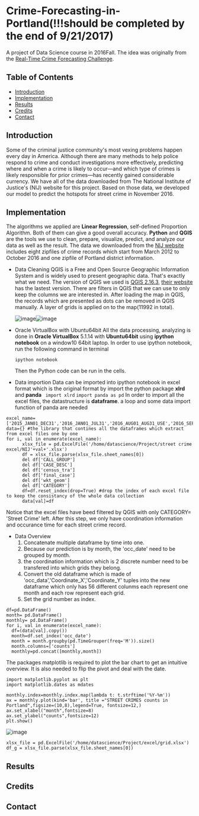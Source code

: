 # Crime-Forecasting-in-Portland(!!!should be completed by the end of 9/21/2017)
A project of Data Science course in 2016Fall. The idea was originally from the [Real-Time Crime Forecasting Challenge](https://nij.gov/funding/Pages/fy16-crime-forecasting-challenge.aspx).
## Table of Contents
* [Introduction](#intro)
* [Implementation](#implem)
* [Results](#result)
* [Credits](#credits)
* [Contact](#contact)
## <a name="intro">Introduction</a>
Some of the criminal justice community's most vexing problems happen every day in
America. Although there are many methods to help police respond to crime and conduct
investigations more effectively, predicting where and when a crime is likely to occur—and
which type of crimes is likely responsible for prior crimes—has recently gained considerable
currency.
We have all of the data downloaded from The National Institute of Justice's (NIJ) website for
this project. Based on those data, we developed our model to predict the hotspots for street
crime in November 2016.
## <a name="implem">Implementation</a>
The algorithms we applied are **Linear Regression**, self-defined Proportion Algorithm. Both of
them can give a good overall accuracy. **Python** and **QGIS** are the tools we use to clean, prepare, visualize, predict, and analyze our data as well as the result. The data we downloaded from the [NIJ website](https://nij.gov/funding/Pages/fy16-crime-forecasting-challenge-document.aspx#data) includes eight zipfiles of crime records which start from March 2012 to October 2016 and one zipfile of Portland district information.

* Data Cleaning
  QGIS is a Free and Open Source Geographic Information System and is widely used to present geographic data. That's exactly what we need.  The version of QGIS we used is [QGIS 2.16.3](https://mega.nz/#!93ZH0JLC!yRSVekUVllTlCnNP8F2yB4RibjHLRxKW2LfBpUaR0GI), [their website](http://www.qgis.org/en/site/) has the lastest version. There are filters in QGIS that we can use to only keep the columns we are interested in. After loading the map in QGIS, the records which are presented as dots can be removed in QGIS manually. A layer of grids is applied on to the map(11992 in total).
  
  ![image](https://user-images.githubusercontent.com/31550461/30728104-e2518cea-9f12-11e7-9113-01262b0bc550.png)![image](https://user-images.githubusercontent.com/31550461/30729360-2d213276-9f1c-11e7-92dc-e55eb82c473d.png)
  
* Oracle VirtualBox with Ubuntu64bit
  All the data processing, analyzing is done in **Oracle VirtualBox** 5.1.14 with **Ubuntu64bit** using **ipython notebook** on a window10 64bit laptop.
  In order to use ipython notebook, run the following command in terminal
  
  ` ipython notebook `
  
  Then the Python code can be run in the cells.
  
* Data importion
  Data can be imported into ipython notebook in excel format which is the original format by import the python package **xlrd** and **panda**
  ` import xlrd` `import panda as pd` In order to import all the excel files, the datastructure is **dataframe**. a loop and some data import function of panda are needed
```
excel_name=['2015_JAN01_DEC31','2016_JAN01_JUL31','2016_AUG01_AUG31_USE','2016_SEP01_SEP30','2016_OCT01_OCT31']
data={} #the library that contines all the dataframes which extract from excel files one by one
for i, val in enumerate(excel_name):
      xlsx_file = pd.ExcelFile('/home/datascience/Project/street crime excel/NIJ'+val+'.xlsx')
      df = xlsx_file.parse(xlsx_file.sheet_names[0])  
      del df['CALL_GROUP']
      del df['CASE_DESC']
      del df['census_tra']
      del df['final_case']
      del df['wkt_geom']  
      del df['CATEGORY']
      df=df.reset_index(drop=True) #drop the index of each excel file to keep the consistancy of the whole data collection
      data[val]=df
```
  Notice that the excel files have beed filtered by QGIS with only CATEGORY= 'Street Crime' left. After this step, we only have coordination information and occurance time for each street crime record.
  
* Data Overview  
  1. Concatenate multiple dataframe by time into one.
  2. Because our prediction is by month, the 'occ_date' need to be grouped by month. 
  3. the coordination information which is 2 discrete number need to be transfered into which grids they belong.
  4. Convert the old dataframe which is made of 'occ_data','Coordinate_X','Coordinate_Y' tuples into the new dataframe which only has 56 different colunms each represent one month and each row represent each grid.
  5. Set the grid number as index.
```
df=pd.DataFrame()
month= pd.DataFrame()
monthly= pd.DataFrame()
for i, val in enumerate(excel_name):  
  df=(data[val].copy())
  month=df.set_index('occ_date')
  month = month.groupby(pd.TimeGrouper(freq='M')).size() 
  month.columns=['counts']
  monthly=pd.concat([monthly,month])     
```
   The packages matplotlib is required to plot the bar chart to get an intuitive overview. It is also needed to flip the pivot and deal with the date.
```
import matplotlib.pyplot as plt
import matplotlib.dates as mdates
```
```
monthly.index=monthly.index.map(lambda t: t.strftime('%Y-%m'))
ax = monthly.plot(kind='bar', title ="STREET CRIMES counts in Portland",figsize=(10,8),legend=True, fontsize=12,)
ax.set_xlabel("month",fontsize=8)
ax.set_ylabel("counts",fontsize=12)
plt.show()
```
![image](https://user-images.githubusercontent.com/31550461/30730199-841fc6d6-9f22-11e7-8f85-f1c5302e4f0f.png)
```
xlsx_file = pd.ExcelFile('/home/datascience/Project/excel/grid.xlsx')
df_g = xlsx_file.parse(xlsx_file.sheet_names[0])
```
  
  

## <a name="result">Results</a>

## <a name="credits">Credits</a>
## <a name="contact">Contact</a>

